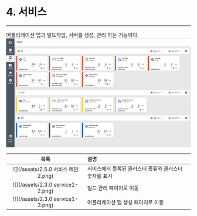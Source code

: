 # 4. 서비스

---

어플리케이션 맵과 빌드작업, 서버를 생성, 관리 하는 기능이다.![](/assets/2.5_ko_service_01.png)

| 목록 | 설명 |
| :---: | :--- |
| ![](/assets/2.5.0 서비스 메인2.png) | 서비스에서 등록된 클러스터 종류와 클러스터 숫자를 표시 |
| ![](/assets/2.3.0 service1-2.png) | 빌드 관리 페이지로 이동 |
| ![](/assets/2.3.0 service1-3.png) | 어플리케이션 맵 생성 페이지로 이동 |



